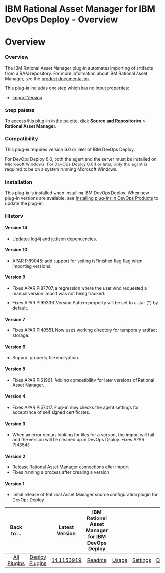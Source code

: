
IBM Rational Asset Manager for IBM DevOps Deploy - Overview
==============================================================

# Overview


### Overview




The IBM Rational Asset Manager plug-in automates importing of artifacts from a RAM repository. For more information about IBM Rational Asset Manager, see the [product documentation](https://www.ibm.com/support/knowledgecenter/SSUS84).

This plug-in includes one step which has no input properties:

* [Import Version](https://urbancode.github.io/IBM-UCx-PLUGIN-DOCS/UCD/FileSystemSourceConfig/steps.html#import_version)


### Step palette

To access this plug-in in the palette, click **Source and Repositories** > **Rational Asset Manager**.

### Compatibility

This plug-in requires version 6.0 or later of IBM DevOps Deploy.

For DevOps Deploy 6.0, both the agent and the server must be installed on Microsoft Windows. For DevOps Deploy 6.0.1 or later, only the agent is required to be on a system running Microsoft Windows.

### Installation

This plug-in is installed when installing IBM DevOps Deploy. When new plug-in versions are available, see [Installing plug-ins in DevOps Products](https://community.ibm.com/community/user/wasdevops/blogs/laurel-dickson-bull1/2022/06/13/install-plugins "Installing plug-ins in DevOps Deploy") to update the plug-in.

### History

#### Version 14

* Updated log4j and jettison dependencies.

#### Version 10

* APAR PI89045: add support for setting isFinished flag flag when importing versions.

#### Version 9

* Fixes APAR PI87707, a regression where the user who requested a manual version import was not being tracked.

* Fixes APAR PI99336. Version Pattern property will be set to a star (\*) by default.

#### Version 7

* Fixes APAR PI40551. Now uses working directory for temporary artifact storage.

#### Version 6

* Support property file encryption.

#### Version 5

* Fixes APAR PI61961, Adding compatibility for later versions of Rational Asset Manager.

#### Version 4

* Fixes APAR PI57417. Plug-in now checks the agent settings for acceptance of self signed certificates.

#### Version 3

* When an error occurs looking for files for a version, the import will fail and the version will be cleaned up in DevOps Deploy. Fixes APAR PI43548

#### Version 2

* Release Rational Asset Manager connections after import
* Fixes running a process after creating a version

#### Version 1

* Initial release of Rational Asset Manager source configuration plugin for DevOps Deploy

|Back to ...||Latest Version|IBM Rational Asset Manager for IBM DevOps Deploy ||||
| :---: | :---: | :---: | :---: | :---: | :---: | :---: |
|[All Plugins](../../index.md)|[Deploy Plugins](../README.md)|[14.1153919](https://raw.githubusercontent.com/UrbanCode/IBM-UCD-PLUGINS/main/files/RAMSourceConfig/ucd-RAMSourceConfig-14.1153919.zip)|[Readme](README.md)|[Usage](usage.md)|[Settings](settings.md)|[Downloads](downloads.md)|
